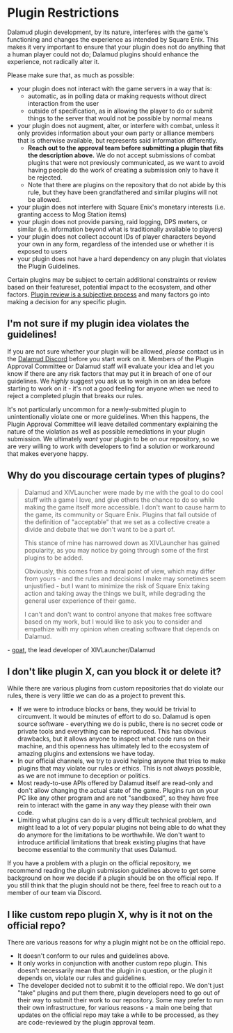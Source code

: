 # Plugin Restrictions

Dalamud plugin development, by its nature, interferes with the game's
functioning and changes the experience as intended by Square Enix. This makes it
very important to ensure that your plugin does not do anything that a human
player could not do; Dalamud plugins should enhance the experience, not
radically alter it.

Please make sure that, as much as possible:

- your plugin does not interact with the game servers in a way that is:
  - automatic, as in polling data or making requests without direct interaction
    from the user
  - outside of specification, as in allowing the player to do or submit things
    to the server that would not be possible by normal means
- your plugin does not augment, alter, or interfere with combat, unless it only
  provides information about your own party or alliance members that is
  otherwise available, but represents said information differently.
  - **Reach out to the approval team before submitting a plugin that fits the
    description above.** We do not accept submissions of combat plugins that
    were not previously communicated, as we want to avoid having people do the
    work of creating a submission only to have it be rejected.
  - Note that there are plugins on the repository that do not abide by this
    rule, but they have been grandfathered and similar plugins will not be
    allowed.
- your plugin does not interfere with Square Enix's monetary interests (i.e.
  granting access to Mog Station items)
- your plugin does not provide parsing, raid logging, DPS meters, or similar
  (i.e. information beyond what is traditionally available to players)
- your plugin does not collect account IDs of player characters beyond your own
  in any form, regardless of the intended use or whether it is exposed to users
- your plugin does not have a hard dependency on any plugin that violates the
  Plugin Guidelines.

Certain plugins may be subject to certain additional constraints or review based
on their featureset, potential impact to the ecosystem, and other factors.
[Plugin review is a subjective process](./submission.md) and many factors go
into making a decision for any specific plugin.

## I'm not sure if my plugin idea violates the guidelines!

If you are not sure whether your plugin will be allowed, _please_ contact us in
the [Dalamud Discord](https://discord.gg/holdshift) before you start work on it.
Members of the Plugin Approval Committee or Dalamud staff will evaluate your
idea and let you know if there are any risk factors that may put it in breach of
one of our guidelines. We _highly_ suggest you ask us to weigh in on an idea
before starting to work on it - it's not a good feeling for anyone when we need
to reject a completed plugin that breaks our rules.

It's not particularly uncommon for a newly-submitted plugin to unintentionally
violate one or more guidelines. When this happens, the Plugin Approval Committee
will leave detailed commentary explaining the nature of the violation as well as
possible remediations in your plugin submission. We ultimately _want_ your
plugin to be on our repository, so we are very willing to work with developers
to find a solution or workaround that makes everyone happy.

## Why do you discourage certain types of plugins?

> Dalamud and XIVLauncher were made by me with the goal to do cool stuff with a
> game I love, and give others the chance to do so while making the game itself
> more accessible. I don't want to cause harm to the game, its community or
> Square Enix. Plugins that fall outside of the definition of "acceptable" that
> we set as a collective create a divide and debate that we don't want to be a
> part of.
>
> This stance of mine has narrowed down as XIVLauncher has gained popularity, as
> you may notice by going through some of the first plugins to be added.
>
> Obviously, this comes from a moral point of view, which may differ from
> yours - and the rules and decisions I make may sometimes seem unjustified -
> but I want to minimize the risk of Square Enix taking action and taking away
> the things we built, while degrading the general user experience of their
> game.
>
> I can't and don't want to control anyone that makes free software based on my
> work, but I would like to ask you to consider and empathize with my opinion
> when creating software that depends on Dalamud.

\- [goat](https://github.com/goaaats), the lead developer of XIVLauncher/Dalamud

## I don't like plugin X, can you block it or delete it?

While there are various plugins from custom repositories that do violate our
rules, there is very little we can do as a project to prevent this.

- If we were to introduce blocks or bans, they would be trivial to circumvent.
  It would be minutes of effort to do so. Dalamud is open source software -
  everything we do is public, there is no secret code or private tools and
  everything can be reproduced. This has obvious drawbacks, but it allows anyone
  to inspect what code runs on their machine, and this openness has ultimately
  led to the ecosystem of amazing plugins and extensions we have today.
- In our official channels, we try to avoid helping anyone that tries to make
  plugins that may violate our rules or ethics. This is not always possible, as
  we are not immune to deception or politics.
- Most ready-to-use APIs offered by Dalamud itself are read-only and don't allow
  changing the actual state of the game. Plugins run on your PC like any other
  program and are not "sandboxed", so they have free rein to interact with the
  game in any way they please with their own code.
- Limiting what plugins can do is a very difficult technical problem, and might
  lead to a lot of very popular plugins not being able to do what they do
  anymore for the limitations to be worthwhile. We don't want to introduce
  artificial limitations that break existing plugins that have become essential
  to the community that uses Dalamud.

If you have a problem with a plugin on the official repository, we recommend
reading the plugin submission guidelines above to get some background on how we
decide if a plugin should be on the official repo. If you still think that the
plugin should not be there, feel free to reach out to a member of our team via
Discord.

## I like custom repo plugin X, why is it not on the official repo?

There are various reasons for why a plugin might not be on the official repo.

- It doesn't conform to our rules and guidelines above.
- It only works in conjunction with another custom repo plugin. This doesn't
  necessarily mean that the plugin in question, or the plugin it depends on,
  violate our rules and guidelines.
- The developer decided not to submit it to the official repo. We don't just
  "take" plugins and put them there, plugin developers need to go out of their
  way to submit their work to our repository. Some may prefer to run their own
  infrastructure, for various reasons - a main one being that updates on the
  official repo may take a while to be processed, as they are code-reviewed by
  the plugin approval team.
